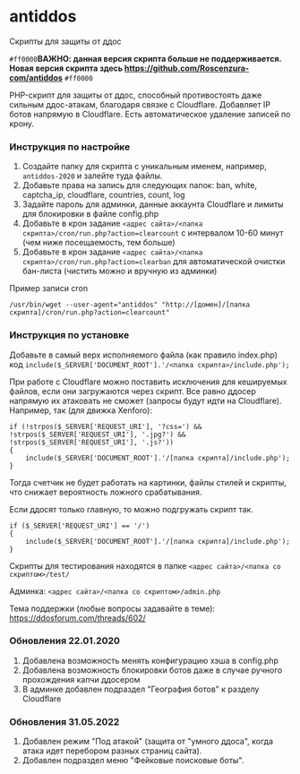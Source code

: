 # antiddos
Скрипты для защиты от ддос

`#ff0000`**ВАЖНО: данная версия скрипта больше не поддерживается. Новая версия скрипта здесь https://github.com/Roscenzura-com/antiddos** `#ff0000`

PHP-скрипт для защиты от ддос, способный противостоять даже сильным ддос-атакам, благодаря связке с Cloudflare.
Добавляет IP ботов напрямую в Cloudflare. Есть автоматическое удаление записей по крону.  

### Инструкция по настройке

1. Создайте папку для скрипта с уникальным именем, например, `antiddos-2020` и залейте туда файлы.   
2. Добавьте права на запись для следующих папок: ban, white, captcha_ip, cloudflare, countries, count, log
3. Задайте пароль для админки, данные аккаунта Cloudflare и лимиты для блокировки в файле config.php
4. Добавьте в крон задание `<адрес сайта>/<папка скрипта>/cron/run.php?action=clearcount` с интервалом 10-60 минут (чем ниже посещаемость, тем больше)
5. Добавьте в крон задание `<адрес сайта>/<папка скрипта>/cron/run.php?action=clearban` для автоматической очистки бан-листа (чистить можно и вручную из админки)

Пример записи cron
```
/usr/bin/wget --user-agent="antiddos" "http://[домен]/[папка скрипта]/cron/run.php?action=clearcount"
```

### Инструкция по установке 

Добавьте в самый верх исполняемого файла (как правило index.php) код `include($_SERVER['DOCUMENT_ROOT'].'/<папка скрипта>/include.php');`

При работе с Cloudflare можно поставить исключения для кешируемых файлов, если они загружаются через скрипт. Все равно ддосер напрямую их атаковать не сможет (запросы будут идти на Cloudflare). 
Например, так (для движка Xenforo):
```
if (!strpos($_SERVER['REQUEST_URI'], '?css=') && !strpos($_SERVER['REQUEST_URI'], '.jpg?') && !strpos($_SERVER['REQUEST_URI'], '.js?'))
{
	include($_SERVER['DOCUMENT_ROOT'].'/[папка скрипта]/include.php');
}
```
Тогда счетчик не будет работать на картинки, файлы стилей и скрипты, что снижает вероятность ложного срабатывания. 

Если ддосят только главную, то можно подгружать скрипт так.
```
if ($_SERVER['REQUEST_URI'] == '/')
{
	include($_SERVER['DOCUMENT_ROOT'].'/[папка скрипта]/include.php');
}
```

Скрипты для тестирования находятся в папке `<адрес сайта>/<папка со скриптом>/test/`

Админка: `<адрес сайта>/<папка со скриптом>/admin.php`

Тема поддержки (любые вопросы задавайте в теме): https://ddosforum.com/threads/602/

### Обновления 22.01.2020

1. Добавлена возможность менять конфигурацию хэша в config.php
2. Добавлена возможность блокировки ботов даже в случае ручного прохождения капчи ддосером
3. В админке добавлен подраздел "География ботов" к разделу Cloudflare

### Обновления 31.05.2022

1. Добавлен режим "Под атакой" (защита от "умного ддоса", когда атака идет перебором разных страниц сайта).  
2. Добавлен подраздел меню "Фейковые поисковые боты".
